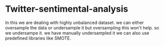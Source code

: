 # Twitter-sentimental-analysis
In this we are dealing with highly unbalanced dataset.
we can either oversample the data or undersample it but oversampling this won't help. so we undersampe it.
we have manually undersampled it we can also use predefined libraries like SMOTE.
